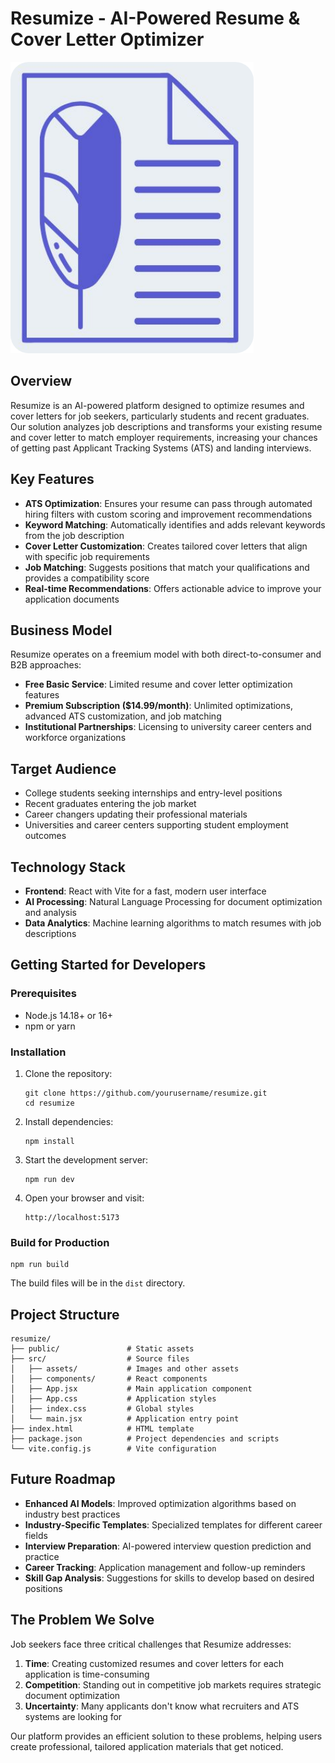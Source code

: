 # Resumize - AI-Powered Resume & Cover Letter Optimizer

![Resumize Logo](public/resumize-logo.png)

## Overview

Resumize is an AI-powered platform designed to optimize resumes and cover letters for job seekers, particularly students and recent graduates. Our solution analyzes job descriptions and transforms your existing resume and cover letter to match employer requirements, increasing your chances of getting past Applicant Tracking Systems (ATS) and landing interviews.

## Key Features

- **ATS Optimization**: Ensures your resume can pass through automated hiring filters with custom scoring and improvement recommendations
- **Keyword Matching**: Automatically identifies and adds relevant keywords from the job description
- **Cover Letter Customization**: Creates tailored cover letters that align with specific job requirements
- **Job Matching**: Suggests positions that match your qualifications and provides a compatibility score
- **Real-time Recommendations**: Offers actionable advice to improve your application documents

## Business Model

Resumize operates on a freemium model with both direct-to-consumer and B2B approaches:

- **Free Basic Service**: Limited resume and cover letter optimization features
- **Premium Subscription ($14.99/month)**: Unlimited optimizations, advanced ATS customization, and job matching
- **Institutional Partnerships**: Licensing to university career centers and workforce organizations

## Target Audience

- College students seeking internships and entry-level positions
- Recent graduates entering the job market
- Career changers updating their professional materials
- Universities and career centers supporting student employment outcomes

## Technology Stack

- **Frontend**: React with Vite for a fast, modern user interface
- **AI Processing**: Natural Language Processing for document optimization and analysis
- **Data Analytics**: Machine learning algorithms to match resumes with job descriptions

## Getting Started for Developers

### Prerequisites

- Node.js 14.18+ or 16+
- npm or yarn

### Installation

1. Clone the repository:
   ```
   git clone https://github.com/yourusername/resumize.git
   cd resumize
   ```

2. Install dependencies:
   ```
   npm install
   ```

3. Start the development server:
   ```
   npm run dev
   ```

4. Open your browser and visit:
   ```
   http://localhost:5173
   ```

### Build for Production

```
npm run build
```

The build files will be in the `dist` directory.

## Project Structure

```
resumize/
├── public/               # Static assets
├── src/                  # Source files
│   ├── assets/           # Images and other assets
│   ├── components/       # React components
│   ├── App.jsx           # Main application component
│   ├── App.css           # Application styles
│   ├── index.css         # Global styles
│   └── main.jsx          # Application entry point
├── index.html            # HTML template
├── package.json          # Project dependencies and scripts
└── vite.config.js        # Vite configuration
```

## Future Roadmap

- **Enhanced AI Models**: Improved optimization algorithms based on industry best practices
- **Industry-Specific Templates**: Specialized templates for different career fields
- **Interview Preparation**: AI-powered interview question prediction and practice
- **Career Tracking**: Application management and follow-up reminders
- **Skill Gap Analysis**: Suggestions for skills to develop based on desired positions

## The Problem We Solve

Job seekers face three critical challenges that Resumize addresses:

1. **Time**: Creating customized resumes and cover letters for each application is time-consuming
2. **Competition**: Standing out in competitive job markets requires strategic document optimization
3. **Uncertainty**: Many applicants don't know what recruiters and ATS systems are looking for

Our platform provides an efficient solution to these problems, helping users create professional, tailored application materials that get noticed.

